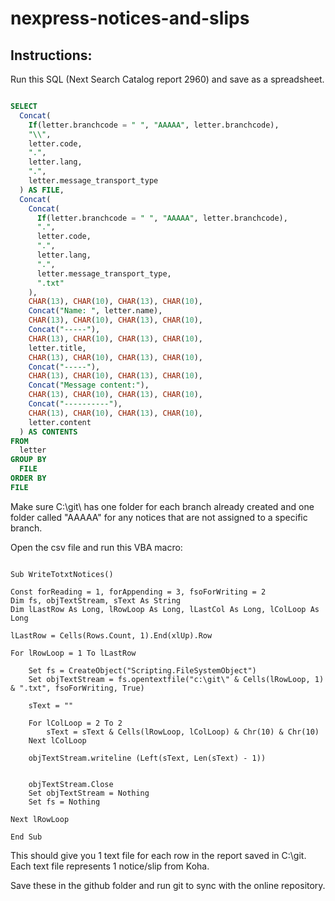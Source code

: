 # nexpress-notices-and-slips

## Instructions:

Run this SQL (Next Search Catalog report 2960) and save as a spreadsheet.

```sql

SELECT
  Concat(
    If(letter.branchcode = " ", "AAAAA", letter.branchcode),
    "\\",
    letter.code,
    ".",
    letter.lang,
    ".",
    letter.message_transport_type
  ) AS FILE,
  Concat(
    Concat(
      If(letter.branchcode = " ", "AAAAA", letter.branchcode),
      ".",
      letter.code,
      ".",
      letter.lang,
      ".",
      letter.message_transport_type,
      ".txt"
    ),
    CHAR(13), CHAR(10), CHAR(13), CHAR(10),
    Concat("Name: ", letter.name),
    CHAR(13), CHAR(10), CHAR(13), CHAR(10),
    Concat("-----"),
    CHAR(13), CHAR(10), CHAR(13), CHAR(10),
    letter.title,
    CHAR(13), CHAR(10), CHAR(13), CHAR(10),
    Concat("-----"),
    CHAR(13), CHAR(10), CHAR(13), CHAR(10),
    Concat("Message content:"),
    CHAR(13), CHAR(10), CHAR(13), CHAR(10),
    Concat("----------"),
    CHAR(13), CHAR(10), CHAR(13), CHAR(10),
    letter.content
  ) AS CONTENTS
FROM
  letter
GROUP BY
  FILE
ORDER BY 
FILE

```


Make sure C:\git\ has one folder for each branch already created and one folder called "AAAAA" for any notices that are not assigned to a specific branch.

Open the csv file and run this VBA macro:

```vba

Sub WriteTotxtNotices()

Const forReading = 1, forAppending = 3, fsoForWriting = 2
Dim fs, objTextStream, sText As String
Dim lLastRow As Long, lRowLoop As Long, lLastCol As Long, lColLoop As Long

lLastRow = Cells(Rows.Count, 1).End(xlUp).Row

For lRowLoop = 1 To lLastRow

    Set fs = CreateObject("Scripting.FileSystemObject")
    Set objTextStream = fs.opentextfile("c:\git\" & Cells(lRowLoop, 1) & ".txt", fsoForWriting, True)

    sText = ""

    For lColLoop = 2 To 2
        sText = sText & Cells(lRowLoop, lColLoop) & Chr(10) & Chr(10)
    Next lColLoop

    objTextStream.writeline (Left(sText, Len(sText) - 1))


    objTextStream.Close
    Set objTextStream = Nothing
    Set fs = Nothing

Next lRowLoop

End Sub

```

This should give you 1 text file for each row in the report saved in C:\git\.  Each text file represents 1 notice/slip from Koha.

Save these in the github folder and run git to sync with the online repository.
